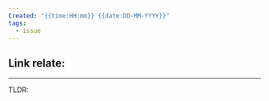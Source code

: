 ```yaml
---
Created: "{{time:HH:mm}} {{date:DD-MM-YYYY}}"
tags:
  - issue
---
```

Link relate:
- 

---

TLDR: 

